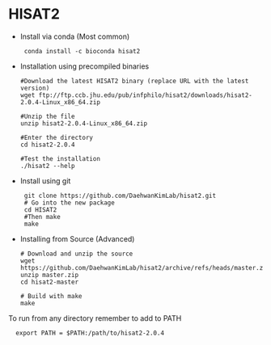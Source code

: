 # HISAT2
- Install via conda (Most common)

       conda install -c bioconda hisat2
- Installation using precompiled binaries

      #Download the latest HISAT2 binary (replace URL with the latest version)
      wget ftp://ftp.ccb.jhu.edu/pub/infphilo/hisat2/downloads/hisat2-2.0.4-Linux_x86_64.zip
      
      #Unzip the file
      unzip hisat2-2.0.4-Linux_x86_64.zip
      
      #Enter the directory
      cd hisat2-2.0.4
      
      #Test the installation
      ./hisat2 --help

- Install using git

       git clone https://github.com/DaehwanKimLab/hisat2.git
       # Go into the new package
       cd HISAT2
       #Then make
       make



- Installing from Source (Advanced)

      # Download and unzip the source
      wget https://github.com/DaehwanKimLab/hisat2/archive/refs/heads/master.zip
      unzip master.zip
      cd hisat2-master
      
      # Build with make
      make

To run from any directory remember to add to PATH

      export PATH = $PATH:/path/to/hisat2-2.0.4
